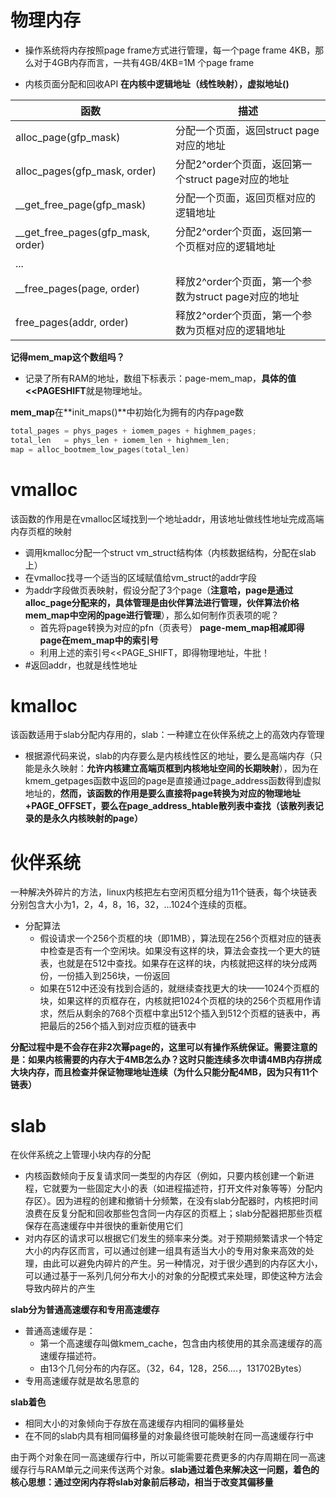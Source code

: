 # 物理内存

- 操作系统将内存按照page frame方式进行管理，每一个page frame 4KB，那么对于4GB内存而言，一共有4GB/4KB=1M 个page frame

- 内核页面分配和回收API **在内核中逻辑地址（线性映射），虚拟地址()**

| 函数                              | 描述                                                 |
| --------------------------------- | ---------------------------------------------------- |
| alloc_page(gfp_mask)              | 分配一个页面，返回struct page对应的地址              |
| alloc_pages(gfp_mask, order)      | 分配2^order个页面，返回第一个struct page对应的地址   |
| __get_free_page(gfp_mask)         | 分配一个页面，返回页框对应的逻辑地址                 |
| __get_free_pages(gfp_mask, order) | 分配2^order个页面，返回第一个页框对应的逻辑地址      |
| ...                               |                                                      |
| __free_pages(page, order)         | 释放2^order个页面，第一个参数为struct page对应的地址 |
| free_pages(addr, order)           | 释放2^order个页面，第一个参数为页框对应的逻辑地址    |



**记得mem_map这个数组吗？**

- 记录了所有RAM的地址，数组下标表示：page-mem_map，**具体的值<<PAGESHIFT**就是物理地址。

**mem_map**在**init_maps()**中初始化为拥有的内存page数

``` cpp
total_pages = phys_pages + iomem_pages + highmem_pages;
total_len   = phys_len + iomem_len + highmem_len;
map = alloc_bootmem_low_pages(total_len)
```

# vmalloc

该函数的作用是在vmalloc区域找到一个地址addr，用该地址做线性地址完成高端内存页框的映射

- 调用kmalloc分配一个struct vm_struct结构体（内核数据结构，分配在slab上）
- 在vmalloc找寻一个适当的区域赋值给vm_struct的addr字段
- 为addr字段做页表映射，假设分配了3个page（**注意哈，page是通过alloc_page分配来的，具体管理是由伙伴算法进行管理，伙伴算法价格mem_map中空闲的page进行管理**），那么如何制作页表项的呢？
  - 首先将page转换为对应的pfn（页表号） **page-mem_map相减即得page在mem_map中的索引号**
  - 利用上述的索引号<<PAGE_SHIFT，即得物理地址，牛批！
- #返回addr，也就是线性地址

# kmalloc

该函数适用于slab分配内存用的，slab：一种建立在伙伴系统之上的高效内存管理

- 根据源代码来说，slab的内存要么是内核线性区的地址，要么是高端内存（只能是永久映射：**允许内核建立高端页框到内核地址空间的长期映射**），因为在kmem_getpages函数中返回的page是直接通过page_address函数得到虚拟地址的，**然而，该函数的作用是要么直接将page转换为对应的物理地址+PAGE_OFFSET，要么在page_address_htable散列表中查找（该散列表记录的是永久内核映射的page）**

# 伙伴系统

一种解决外碎片的方法，linux内核把左右空闲页框分组为11个链表，每个块链表分别包含大小为1，2，4，8，16，32，...1024个连续的页框。

- 分配算法
  - 假设请求一个256个页框的块（即1MB），算法现在256个页框对应的链表中检查是否有一个空闲块。如果没有这样的块，算法会查找一个更大的链表，也就是在512中查找。如果存在这样的块，内核就把这样的块分成两份，一份插入到256块，一份返回
  - 如果在512中还没有找到合适的，就继续查找更大的块——1024个页框的块，如果这样的页框存在，内核就把1024个页框的块的256个页框用作请求，然后从剩余的768个页框中拿出512个插入到512个页框的链表中，再把最后的256个插入到对应页框的链表中

**分配过程中是不会存在非2次幂page的，这里可以有操作系统保证。需要注意的是：如果内核需要的内存大于4MB怎么办？这时只能连续多次申请4MB内存拼成大块内存，而且检查并保证物理地址连续（为什么只能分配4MB，因为只有11个链表）**

# slab

在伙伴系统之上管理小块内存的分配

- 内核函数倾向于反复请求同一类型的内存区（例如，只要内核创建一个新进程，它就要为一些固定大小的表（如进程描述符，打开文件对象等等）分配内存区）。因为进程的创建和撤销十分频繁，在没有slab分配器时，内核把时间浪费在反复分配和回收那些包含同一内存区的页框上；slab分配器把那些页框保存在高速缓存中并很快的重新使用它们
- 对内存区的请求可以根据它们发生的频率来分类。对于预期频繁请求一个特定大小的内存区而言，可以通过创建一组具有适当大小的专用对象来高效的处理，由此可以避免内碎片的产生。另一种情况，对于很少遇到的内存区大小，可以通过基于一系列几何分布大小的对象的分配模式来处理，即使这种方法会导致内碎片的产生

**slab分为普通高速缓存和专用高速缓存**

- 普通高速缓存是：
  - 第一个高速缓存叫做kmem_cache，包含由内核使用的其余高速缓存的高速缓存描述符。
  - 由13个几何分布的内存区。（32，64，128，256....，131702Bytes）
- 专用高速缓存就是故名思意的

**slab着色**

- 相同大小的对象倾向于存放在高速缓存内相同的偏移量处
- 在不同的slab内具有相同偏移量的对象最终很可能映射在同一高速缓存行中

由于两个对象在同一高速缓存行中，所以可能需要花费更多的内存周期在同一高速缓存行与RAM单元之间来传送两个对象。**slab通过着色来解决这一问题，着色的核心思想：通过空闲内存将slab对象前后移动，相当于改变其偏移量**



